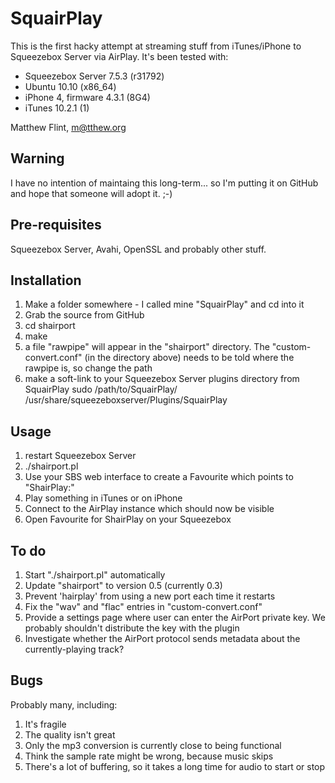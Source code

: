 SquairPlay
==========
This is the first hacky attempt at streaming stuff from iTunes/iPhone to Squeezebox Server via AirPlay. It's been tested with:
* Squeezebox Server 7.5.3 (r31792)
* Ubuntu 10.10 (x86_64)
* iPhone 4, firmware 4.3.1 (8G4)
* iTunes 10.2.1 (1)

Matthew Flint, m@tthew.org

Warning
-------
I have no intention of maintaing this long-term... so I'm putting it on GitHub and hope that someone will adopt it. ;-)

Pre-requisites
--------------
Squeezebox Server, Avahi, OpenSSL and probably other stuff.

Installation
------------
1. Make a folder somewhere - I called mine "SquairPlay" and cd into it
2. Grab the source from GitHub
3. cd shairport
4. make
5. a file "rawpipe" will appear in the "shairport" directory. The "custom-convert.conf" (in the directory above) needs to be told where the rawpipe is, so change the path
6. make a soft-link to your Squeezebox Server plugins directory from SquairPlay
   sudo /path/to/SquairPlay/ /usr/share/squeezeboxserver/Plugins/SquairPlay

Usage
-----
1. restart Squeezebox Server
2. ./shairport.pl
3. Use your SBS web interface to create a Favourite which points to "ShairPlay:"
4. Play something in iTunes or on iPhone
5. Connect to the AirPlay instance which should now be visible
6. Open Favourite for ShairPlay on your Squeezebox

To do
-----
1. Start "./shairport.pl" automatically
2. Update "shairport" to version 0.5 (currently 0.3)
3. Prevent 'hairplay' from using a new port each time it restarts
4. Fix the "wav" and "flac" entries in "custom-convert.conf"
5. Provide a settings page where user can enter the AirPort private key. We probably shouldn't distribute the key with the plugin
6. Investigate whether the AirPort protocol sends metadata about the currently-playing track?

Bugs
----
Probably many, including:
1. It's fragile
2. The quality isn't great
3. Only the mp3 conversion is currently close to being functional
4. Think the sample rate might be wrong, because music skips
5. There's a lot of buffering, so it takes a long time for audio to start or stop

